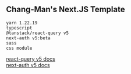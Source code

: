 ## Chang-Man's Next.JS Template

```agsl
yarn 1.22.19
typescript
@tanstack/react-query v5
next-auth v5:beta
sass
css module
```

[react-query v5 docs](https://tanstack.com/query/latest/docs/framework/react/overview)  
[next-auth v5 docs](https://authjs.dev/guides/upgrade-to-v5)
